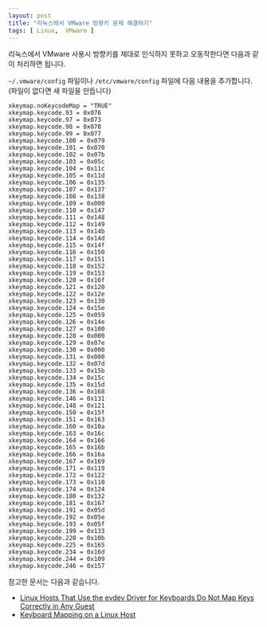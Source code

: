 ```yaml
---
layout: post
title: "리눅스에서 VMware 방향키 문제 해결하기"
tags: [ Linux,  VMware ]
---
```


리눅스에서 VMware 사용시 방향키를 제대로 인식하지 못하고 오동작한다면 다음과 같이 처리하면 됩니다.

`~/.vmware/config` 파일이나 `/etc/vmware/config` 파일에 다음 내용을 추가합니다. (파일이 없다면 새 파일을 만듭니다)

    xkeymap.noKeycodeMap = "TRUE"
    xkeymap.keycode.93 = 0x076
    xkeymap.keycode.97 = 0x073
    xkeymap.keycode.98 = 0x078
    xkeymap.keycode.99 = 0x077
    xkeymap.keycode.100 = 0x079
    xkeymap.keycode.101 = 0x070
    xkeymap.keycode.102 = 0x07b
    xkeymap.keycode.103 = 0x05c
    xkeymap.keycode.104 = 0x11c
    xkeymap.keycode.105 = 0x11d
    xkeymap.keycode.106 = 0x135
    xkeymap.keycode.107 = 0x137
    xkeymap.keycode.108 = 0x138
    xkeymap.keycode.109 = 0x000
    xkeymap.keycode.110 = 0x147
    xkeymap.keycode.111 = 0x148
    xkeymap.keycode.112 = 0x149
    xkeymap.keycode.113 = 0x14b
    xkeymap.keycode.114 = 0x14d
    xkeymap.keycode.115 = 0x14f
    xkeymap.keycode.116 = 0x150
    xkeymap.keycode.117 = 0x151
    xkeymap.keycode.118 = 0x152
    xkeymap.keycode.119 = 0x153
    xkeymap.keycode.120 = 0x16f
    xkeymap.keycode.121 = 0x120
    xkeymap.keycode.122 = 0x12e
    xkeymap.keycode.123 = 0x130
    xkeymap.keycode.124 = 0x15e
    xkeymap.keycode.125 = 0x059
    xkeymap.keycode.126 = 0x14e
    xkeymap.keycode.127 = 0x100
    xkeymap.keycode.128 = 0x000
    xkeymap.keycode.129 = 0x07e
    xkeymap.keycode.130 = 0x000
    xkeymap.keycode.131 = 0x000
    xkeymap.keycode.132 = 0x07d
    xkeymap.keycode.133 = 0x15b
    xkeymap.keycode.134 = 0x15c
    xkeymap.keycode.135 = 0x15d
    xkeymap.keycode.136 = 0x168
    xkeymap.keycode.146 = 0x131
    xkeymap.keycode.148 = 0x121
    xkeymap.keycode.150 = 0x15f
    xkeymap.keycode.151 = 0x163
    xkeymap.keycode.160 = 0x10a
    xkeymap.keycode.163 = 0x16c
    xkeymap.keycode.164 = 0x166
    xkeymap.keycode.165 = 0x16b
    xkeymap.keycode.166 = 0x16a
    xkeymap.keycode.167 = 0x169
    xkeymap.keycode.171 = 0x119
    xkeymap.keycode.172 = 0x122
    xkeymap.keycode.173 = 0x110
    xkeymap.keycode.174 = 0x124
    xkeymap.keycode.180 = 0x132
    xkeymap.keycode.181 = 0x167
    xkeymap.keycode.191 = 0x05d
    xkeymap.keycode.192 = 0x05e
    xkeymap.keycode.193 = 0x05f
    xkeymap.keycode.199 = 0x133
    xkeymap.keycode.220 = 0x10b
    xkeymap.keycode.225 = 0x165
    xkeymap.keycode.234 = 0x16d
    xkeymap.keycode.244 = 0x109
    xkeymap.keycode.246 = 0x157

참고한 문서는 다음과 같습니다.

-   [Linux Hosts That Use the evdev Driver for Keyboards Do Not Map Keys Correctly in Any Guest](http://kb.vmware.com/selfservice/microsites/search.do?cmd=displayKC&docType=kc&externalId=1007439)
-   [Keyboard Mapping on a Linux Host](http://www.vmware.com/support/ws55/doc/ws_devices_keymap_linux.html)

